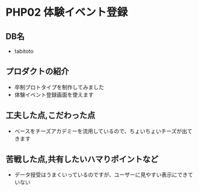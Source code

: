 # PHP02 体験イベント登録
## DB名
- tabitoto
## プロダクトの紹介
- 卒制プロトタイプを制作してみました
- 体験イベント登録画面を使えます
## 工夫した点,こだわった点
- ベースをチーズアカデミーを流用しているので、ちょいちょいチーズが出てきます
## 苦戦した点,共有したいハマりポイントなど
- データ授受はうまくいっているのですが、ユーザーに見やすい表示にできていない
